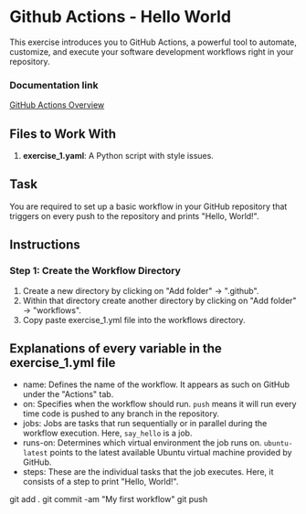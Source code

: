 # Github Actions - Hello World

This exercise introduces you to GitHub Actions, a powerful tool to automate, customize, and execute your software development workflows right in your repository.

### Documentation link
[GitHub Actions Overview](https://docs.github.com/en/actions/using-workflows/about-workflows)

## Files to Work With

1. **exercise_1.yaml**: A Python script with style issues.


## Task

You are required to set up a basic workflow in your GitHub repository that triggers on every push to the repository and prints "Hello, World!".

## Instructions

### Step 1: Create the Workflow Directory

1. Create a new directory by clicking on "Add folder" -> ".github".
2. Within that directory create another directory by clicking on "Add folder" -> "workflows".
3. Copy paste exercise_1.yml file into the workflows directory.


## Explanations of every variable in the exercise_1.yml file
- name: Defines the name of the workflow. It appears as such on GitHub under the "Actions" tab.
- on: Specifies when the workflow should run. `push` means it will run every time code is pushed to any branch in the repository.
- jobs: Jobs are tasks that run sequentially or in parallel during the workflow execution. Here, `say_hello` is a job.
- runs-on: Determines which virtual environment the job runs on. `ubuntu-latest` points to the latest available Ubuntu virtual machine provided by GitHub.
- steps: These are the individual tasks that the job executes. Here, it consists of a step to print "Hello, World!".


git add .
git commit -am "My first workflow"
git push


